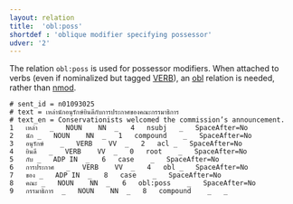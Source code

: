 ```yaml
---
layout: relation
title:  'obl:poss'
shortdef : 'oblique modifier specifying possessor'
udver: '2'
---
```


The relation `obl:poss` is used for possessor modifiers.
When attached to verbs (even if nominalized but tagged [VERB]()), an [obl]() relation is needed, rather than [nmod]().

~~~ conllu
# sent_id = n01093025
# text = เหล่านักอนุรักษ์ยินดีกับการประกาศของคณะกรรมาธิการ
# text_en = Conservationists welcomed the commission’s announcement.
1	เหล่า	_	NOUN	NN	_	4	nsubj	_	SpaceAfter=No
2	นัก	_	NOUN	NN	_	1	compound	_	SpaceAfter=No
3	อนุรักษ์	_	VERB	VV	_	2	acl	_	SpaceAfter=No
4	ยินดี	_	VERB	VV	_	0	root	_	SpaceAfter=No
5	กับ	_	ADP	IN	_	6	case	_	SpaceAfter=No
6	การประกาศ	_	VERB	VV	_	4	obl	_	SpaceAfter=No
7	ของ	_	ADP	IN	_	8	case	_	SpaceAfter=No
8	คณะ	_	NOUN	NN	_	6	obl:poss	_	SpaceAfter=No
9	กรรมาธิการ	_	NOUN	NN	_	8	compound	_	_

~~~

<!-- Interlanguage links updated St lis 3 20:59:06 CET 2021 -->
